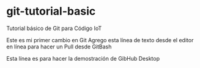 # git-tutorial-basic
Tutorial básico de Git para Código IoT

Este es mi primer cambio en Git
Agrego esta línea de texto desde el editor en línea para hacer un Pull desde GitBash

Esta línea es para hacer la demostración de GibHub Desktop
